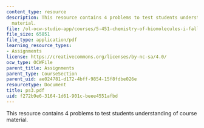 ```yaml
---
content_type: resource
description: This resource contains 4 problems to test students understanding of course
  material.
file: /ol-ocw-studio-app/courses/5-451-chemistry-of-biomolecules-i-fall-2005/f272b9e631641d61901cbeee4551afbd_ps3.pdf
file_size: 65851
file_type: application/pdf
learning_resource_types:
- Assignments
license: https://creativecommons.org/licenses/by-nc-sa/4.0/
ocw_type: OCWFile
parent_title: Assignments
parent_type: CourseSection
parent_uid: ae024781-d172-4bff-9854-15f8fdbe026e
resourcetype: Document
title: ps3.pdf
uid: f272b9e6-3164-1d61-901c-beee4551afbd
---
```

This resource contains 4 problems to test students understanding of course material.